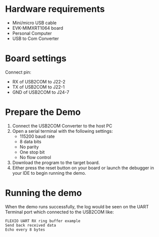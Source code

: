 Hardware requirements
=====================
- Mini/micro USB cable
- EVK-MIMXRT1064 board
- Personal Computer
- USB to Com Converter

Board settings
============
Connect pin:
- RX of USB2COM to J22-2
- TX of USB2COM to J22-1
- GND of USB2COM to J24-7

Prepare the Demo
===============
1.  Connect the USB2COM Converter to the host PC 
2.  Open a serial terminal with the following settings:
    - 115200 baud rate
    - 8 data bits
    - No parity
    - One stop bit
    - No flow control
3.  Download the program to the target board.
4.  Either press the reset button on your board or launch the debugger in your IDE to begin running the demo.

Running the demo
===============
When the demo runs successfully, the log would be seen on the UART Terminal port which connected to the USB2COM like:

~~~~~~~~~~~~~~~~~~~~~
FLEXIO UART RX ring buffer example
Send back received data
Echo every 8 bytes
~~~~~~~~~~~~~~~~~~~~~
